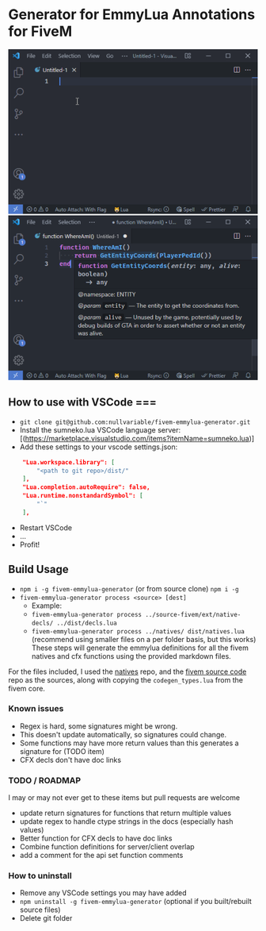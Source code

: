 # Generator for EmmyLua Annotations for FiveM

![VSCode Demo](docs/demo.gif)
![VSCode Example](docs/example.png)

## How to use with VSCode ===
- `git clone git@github.com:nullvariable/fivem-emmylua-generator.git`
- Install the sumneko.lua VSCode language server: [(https://marketplace.visualstudio.com/items?itemName=sumneko.lua)]
- Add these settings to your vscode settings.json:
```json
    "Lua.workspace.library": [
        "<path to git repo>/dist/"
    ],
    "Lua.completion.autoRequire": false,
    "Lua.runtime.nonstandardSymbol": [
        "`"
    ],
```
- Restart VSCode
- ...
- Profit!

## Build Usage
 - `npm i -g fivem-emmylua-generator` (or from source clone) `npm i -g`
 - `fivem-emmylua-generator process <source> [dest]`
   - Example:
    - `fivem-emmylua-generator process ../source-fivem/ext/native-decls/ ../dist/decls.lua`
    - `fivem-emmylua-generator process ../natives/ dist/natives.lua` (recommend using smaller files on a per folder basis, but this works)
These steps will generate the emmylua definitions for all the fivem natives and cfx functions using the provided markdown files.

For the files included, I used the [natives](https://github.com/citizenfx/natives) repo, and the [fivem source code](https://github.com/citizenfx/fivem) repo as the sources, along with copying the `codegen_types.lua` from the fivem core.

### Known issues
- Regex is hard, some signatures might be wrong. 
- This doesn't update automatically, so signatures could change.
- Some functions may have more return values than this generates a signature for (TODO item)
- CFX decls don't have doc links

### TODO / ROADMAP
I may or may not ever get to these items but pull requests are welcome
- update return signatures for functions that return multiple values
- update regex to handle ctype strings in the docs (especially hash values)
- Better function for CFX decls to have doc links
- Combine function definitions for server/client overlap
- add a comment for the api set function comments

### How to uninstall
- Remove any VSCode settings you may have added
- `npm uninstall -g fivem-emmylua-generator` (optional if you built/rebuilt source files)
- Delete git folder
